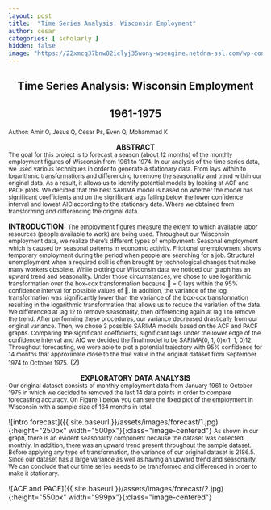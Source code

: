 ```yaml
---
layout: post
title:  "Time Series Analysis: Wisconsin Employment"
author: cesar
categories: [ scholarly ]
hidden: false
image: "https://22xmcq37bnw82iclyj35wony-wpengine.netdna-ssl.com/wp-content/uploads/2017/05/sales-forecasting-metrics-1024x768.jpg"
---
```


## <center>Time Series Analysis: Wisconsin Employment</center>
## <center>1961-1975 </center>
<small>Author: Amir O, Jesus Q, Cesar Ps, Even Q, Mohammad K</small>

<b><center>ABSTRACT</center></b>
<small>The goal for this project is to forecast a season (about 12 months) of the monthly employment
figures of Wisconsin from 1961 to 1974. In our analysis of the time series data, we used various techniques
in order to generate a stationary data. From lays within to logarithmic transformations and differencing
to remove the seasonality and trend within our original data. As a result, it allows us to identify potential
models by looking at ACF and PACF plots. We decided that the best SARIMA model is based on whether
the model has significant coefficients and on the significant lags falling below the lower confidence interval
and lowest AIC according to the stationary data. Where we obtained from transforming and differencing
the original data.</small>

<b>INTRODUCTION:</b>
<small>The employment figures measure the extent to which available labor resources (people available to work) are
being used. Throughout our Wisconsin employment data, we realize there’s different types of employment:
Seasonal employment which is caused by seasonal patterns in economic activity. Frictional unemployment
shows temporary employment during the period when people are searching for a job. Structural unemployment
when a required skill is often brought by technological changes that make many workers obsolete.
While plotting our Wisconsin data we noticed our graph has an upward trend and seasonality. Under those
circumstances, we chose to use logarithmic transformation over the box-cox transformation because  = 0
lays within the 95% confidence interval for possible values of . In addition, the variance of the log transformation
was significantly lower than the variance of the box-cox transformation resulting in the logarithmic
transformation that allows us to reduce the variation of the data. We differenced at lag 12 to remove seasonality,
then differencing again at lag 1 to remove the trend. After performing these procedures, our variance
decreased drastically from our original variance. Then, we chose 3 possible SARIMA models based on the
ACF and PACF graphs. Comparing the significant coefficients, significant lags under the lower edge of the
confidence interval and AIC we decided the final model to be SARIMA(0, 1, 0)x(1, 1, 0)12. Throughout
forecasting, we were able to plot a potential trajectory with 95% confidence for 14 months that approximate
close to the true value in the original dataset from September 1974 to October 1975.</small>
(2)<center><b>EXPLORATORY DATA ANALYSIS</b></center>
<small>Our original dataset consists of monthly employment data from January 1961 to October 1975 in which we
decided to removed the last 14 data points in order to compare forecasting accuracy. On Figure 1 below you can see the fixed plot of the employment in Wisconsin with a sample size of 164 months in total.</small>

![intro forecast]({{ site.baseurl }}/assets/images/forecast/1.jpg){:height="250px" width="500px"}{:class="image-centered"}
<small>As shown in our graph, there is an evident seasonality component because the dataset was collected
monthly. In addition, there was an upward trend present throughout the sample dataset. Before applying
any type of transformation, the variance of our original dataset is 2186.5. Since our dataset has a large
variance as well as having an upward trend and seasonality. We can conclude that our time series needs to
be transformed and differenced in order to make it stationary.</small>

![ACF and PACF]({{ site.baseurl }}/assets/images/forecast/2.jpg){:height="550px" width="999px"}{:class="image-centered"}


